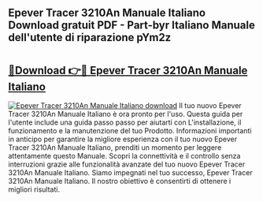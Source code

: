 ## Epever Tracer 3210An Manuale Italiano Download gratuit PDF - Part-byr Italiano Manuale dell'utente di riparazione pYm2z

# <h2><a href="http://dfe99r.blite.top/?on=Epever+Tracer+3210An+Manuale+Italiano">🔗Download 👉🔴 Epever Tracer 3210An Manuale Italiano</a></h2>

[![Epever Tracer 3210An Manuale Italiano download](https://i.imgur.com/lujVjoI.png)](http://dfe99r.blite.top/?on=Epever+Tracer+3210An+Manuale+Italiano)
Il tuo nuovo Epever Tracer 3210An Manuale Italiano è ora pronto per l'uso. Questa guida per l'utente include una guida passo passo per aiutarti con L'installazione, il funzionamento e la manutenzione del tuo Prodotto. Informazioni importanti in anticipo per garantire la migliore esperienza con il tuo nuovo Epever Tracer 3210An Manuale Italiano, prenditi un momento per leggere attentamente questo Manuale. Scopri la connettività e il controllo senza interruzioni grazie alle funzionalità avanzate del tuo nuovo Epever Tracer 3210An Manuale Italiano. Siamo impegnati nel tuo successo, Epever Tracer 3210An Manuale Italiano. Il nostro obiettivo è consentirti di ottenere i migliori risultati.
